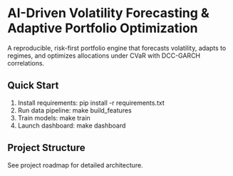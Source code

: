 ﻿# AI-Driven Volatility Forecasting & Adaptive Portfolio Optimization

A reproducible, risk-first portfolio engine that forecasts volatility, adapts to regimes, and optimizes allocations under CVaR with DCC-GARCH correlations.

## Quick Start

1. Install requirements: pip install -r requirements.txt
2. Run data pipeline: make build_features
3. Train models: make train
4. Launch dashboard: make dashboard

## Project Structure

See project roadmap for detailed architecture.
